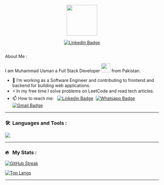 <p align="center"><img src="https://media.giphy.com/media/M9gbBd9nbDrOTu1Mqx/giphy.gif" width="100"/></p>
<p align="center">
<a href="https://www.linkedin.com/in/muhammad-usman-327894169"><img src="https://img.shields.io/badge/LinkedIn-blue?style=for-the-badge&logo=linkedin&logoColor=white" alt="LinkedIn Badge"></a>
</p>
<p align="center"><img src="https://komarev.com/ghpvc/?username=muhammadusmanuet&style=flat-square&color=blue" alt=""></p>

About Me :

I am Muhammad Usman a Full Stack Developer <img src="https://media.giphy.com/media/WUlplcMpOCEmTGBtBW/giphy.gif" width="30"> from Pakistan.

- 🔭 I’m working as a Software Engineer and contributing to frontend and backend for building web applications.
- ⚡ In my free time I solve problems on LeetCode and read tech articles.
- 📫 How to reach me: &nbsp; [![Linkedin Badge](https://img.shields.io/badge/-muhammadusman-blue?style=flat&logo=Linkedin&logoColor=white)](https://www.linkedin.com/in/muhammad-usman-327894169/)&nbsp; [![Whatsapp Badge](https://img.shields.io/badge/-923088545306-white?style=flat&logo=Whatsapp&logoColor=green)](https://wa.me/923088545306)&nbsp; [![Gmail Badge](https://img.shields.io/badge/-muhammadusman28510@gmail.com-white?style=flat&logo=Gmail&logoColor=red)](https://wa.me/923088545306)

---

### 🛠 &nbsp;Languages and Tools :

<p align="left"> 
<a href="https://skillicons.dev">
    <img src="https://skillicons.dev/icons?i=javascript,typescript,nodejs,react,nextjs,expressjs,nestjs,mongodb,mysql,postgresql,redis,kafka,graphql,aws,redux,tailwindcss,materialui,git,vscode,postman" />
  </a>
</p>

---

### 🔥 &nbsp; My Stats :

[![GitHub Streak](http://github-readme-streak-stats.herokuapp.com?user=muhammadusmanuet&theme=dark&background=000000)](https://git.io/streak-stats)

[![Top Langs](https://github-readme-stats.vercel.app/api/top-langs/?username=muhammadusmanuet&layout=compact&theme=vision-friendly-dark)](https://github.com/anuraghazra/github-readme-stats)

---
